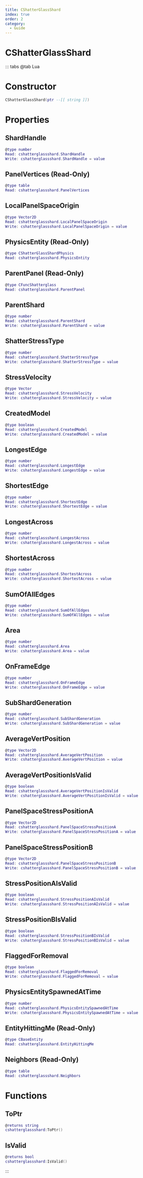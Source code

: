 ```yaml
---
title: CShatterGlassShard
index: true
order: 2
category:
  - Guide
---
```


# CShatterGlassShard

::: tabs
@tab Lua
# Constructor
```lua
CShatterGlassShard(ptr --[[ string ]])
```
# Properties
## ShardHandle 
```lua
@type number
Read: cshatterglassshard.ShardHandle
Write: cshatterglassshard.ShardHandle = value
```
## PanelVertices (Read-Only)
```lua
@type table
Read: cshatterglassshard.PanelVertices
```
## LocalPanelSpaceOrigin 
```lua
@type Vector2D
Read: cshatterglassshard.LocalPanelSpaceOrigin
Write: cshatterglassshard.LocalPanelSpaceOrigin = value
```
## PhysicsEntity (Read-Only)
```lua
@type CShatterGlassShardPhysics
Read: cshatterglassshard.PhysicsEntity
```
## ParentPanel (Read-Only)
```lua
@type CFuncShatterglass
Read: cshatterglassshard.ParentPanel
```
## ParentShard 
```lua
@type number
Read: cshatterglassshard.ParentShard
Write: cshatterglassshard.ParentShard = value
```
## ShatterStressType 
```lua
@type number
Read: cshatterglassshard.ShatterStressType
Write: cshatterglassshard.ShatterStressType = value
```
## StressVelocity 
```lua
@type Vector
Read: cshatterglassshard.StressVelocity
Write: cshatterglassshard.StressVelocity = value
```
## CreatedModel 
```lua
@type boolean
Read: cshatterglassshard.CreatedModel
Write: cshatterglassshard.CreatedModel = value
```
## LongestEdge 
```lua
@type number
Read: cshatterglassshard.LongestEdge
Write: cshatterglassshard.LongestEdge = value
```
## ShortestEdge 
```lua
@type number
Read: cshatterglassshard.ShortestEdge
Write: cshatterglassshard.ShortestEdge = value
```
## LongestAcross 
```lua
@type number
Read: cshatterglassshard.LongestAcross
Write: cshatterglassshard.LongestAcross = value
```
## ShortestAcross 
```lua
@type number
Read: cshatterglassshard.ShortestAcross
Write: cshatterglassshard.ShortestAcross = value
```
## SumOfAllEdges 
```lua
@type number
Read: cshatterglassshard.SumOfAllEdges
Write: cshatterglassshard.SumOfAllEdges = value
```
## Area 
```lua
@type number
Read: cshatterglassshard.Area
Write: cshatterglassshard.Area = value
```
## OnFrameEdge 
```lua
@type number
Read: cshatterglassshard.OnFrameEdge
Write: cshatterglassshard.OnFrameEdge = value
```
## SubShardGeneration 
```lua
@type number
Read: cshatterglassshard.SubShardGeneration
Write: cshatterglassshard.SubShardGeneration = value
```
## AverageVertPosition 
```lua
@type Vector2D
Read: cshatterglassshard.AverageVertPosition
Write: cshatterglassshard.AverageVertPosition = value
```
## AverageVertPositionIsValid 
```lua
@type boolean
Read: cshatterglassshard.AverageVertPositionIsValid
Write: cshatterglassshard.AverageVertPositionIsValid = value
```
## PanelSpaceStressPositionA 
```lua
@type Vector2D
Read: cshatterglassshard.PanelSpaceStressPositionA
Write: cshatterglassshard.PanelSpaceStressPositionA = value
```
## PanelSpaceStressPositionB 
```lua
@type Vector2D
Read: cshatterglassshard.PanelSpaceStressPositionB
Write: cshatterglassshard.PanelSpaceStressPositionB = value
```
## StressPositionAIsValid 
```lua
@type boolean
Read: cshatterglassshard.StressPositionAIsValid
Write: cshatterglassshard.StressPositionAIsValid = value
```
## StressPositionBIsValid 
```lua
@type boolean
Read: cshatterglassshard.StressPositionBIsValid
Write: cshatterglassshard.StressPositionBIsValid = value
```
## FlaggedForRemoval 
```lua
@type boolean
Read: cshatterglassshard.FlaggedForRemoval
Write: cshatterglassshard.FlaggedForRemoval = value
```
## PhysicsEntitySpawnedAtTime 
```lua
@type number
Read: cshatterglassshard.PhysicsEntitySpawnedAtTime
Write: cshatterglassshard.PhysicsEntitySpawnedAtTime = value
```
## EntityHittingMe (Read-Only)
```lua
@type CBaseEntity
Read: cshatterglassshard.EntityHittingMe
```
## Neighbors (Read-Only)
```lua
@type table
Read: cshatterglassshard.Neighbors
```
# Functions
## ToPtr
```lua
@returns string
cshatterglassshard:ToPtr()
```
## IsValid
```lua
@returns bool
cshatterglassshard:IsValid()
```

:::